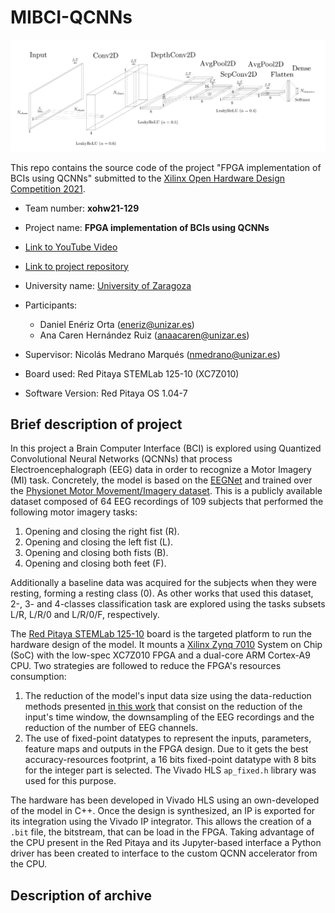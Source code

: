# MIBCI-QCNNs

![EEGNet-based model architecture](img/EEGNet.jpg)

This repo contains the source code of the project "FPGA implementation of BCIs using QCNNs" submitted to the [Xilinx Open Hardware Design Competition 2021](http://www.openhw.eu/).


- Team number: **xohw21-129**
- Project name: **FPGA implementation of BCIs using QCNNs**
- [Link to YouTube Video]()
- [Link to project repository](https://github.com/eneriz-daniel/MIBCI-QCNNs)

- University name: [University of Zaragoza](unizar.es)
- Participants:
    - Daniel Enériz Orta (eneriz@unizar.es)
    - Ana Caren Hernández Ruiz (anaacaren@unizar.es)

- Supervisor: Nicolás Medrano Marqués (nmedrano@unizar.es)


- Board used: Red Pitaya STEMLab 125-10 (XC7Z010)
- Software Version: Red Pitaya OS 1.04-7 

## Brief description of project

In this project a Brain Computer Interface (BCI) is explored using Quantized Convolutional Neural Networks (QCNNs) that process Electroencephalograph (EEG) data in order to recognize a Motor Imagery (MI) task. Concretely, the model is based on the [EEGNet](https://arxiv.org/abs/1611.08024) and trained over the [Physionet Motor Movement/Imagery dataset](https://physionet.org/content/eegmmidb/1.0.0/). This is a publicly available dataset composed of 64 EEG recordings of 109 subjects that performed the following motor imagery tasks:
1. Opening and closing the right fist (R).
1. Opening and closing the left fist (L).
1. Opening and closing both fists (B).
1. Opening and closing both feet (F).

Additionally a baseline data was acquired for the subjects when they were resting, forming a resting class (0). As other works that used this dataset, 2-, 3- and 4-classes classification task are explored using the tasks subsets L/R, L/R/0 and L/R/0/F, respectively.

The [Red Pitaya STEMLab 125-10](https://www.redpitaya.com/f130/STEMlab-board) board is the targeted platform to run the hardware design of the model. It mounts a [Xilinx Zynq 7010](https://www.xilinx.com/support/documentation/data_sheets/ds190-Zynq-7000-Overview.pdf) System on Chip (SoC) with the low-spec XC7Z010 FPGA and a dual-core ARM Cortex-A9 CPU. Two strategies are followed to reduce the FPGA's resources consumption:

1. The reduction of the model's input data size using the data-reduction methods presented [in this work](https://arxiv.org/abs/2004.00077) that consist on the reduction of the input's time window, the downsampling of the EEG recordings and the reduction of the number of EEG channels.
1. The use of fixed-point datatypes to represent the inputs, parameters, feature maps and outputs in the FPGA design. Due to it gets the best accuracy-resources footprint, a 16 bits fixed-point datatype with 8 bits for the integer part is selected. The Vivado HLS `ap_fixed.h` library was used for this purpose.

The hardware has been developed in Vivado HLS using an own-developed of the model in C++. Once the design is synthesized, an IP is exported for its integration using the Vivado IP integrator. This allows the creation of a `.bit` file, the bitstream, that can be load in the FPGA. Taking advantage of the CPU present in the Red Pitaya and its Jupyter-based interface a Python driver has been created to interface to the custom QCNN accelerator from the CPU.
 

## Description of archive
